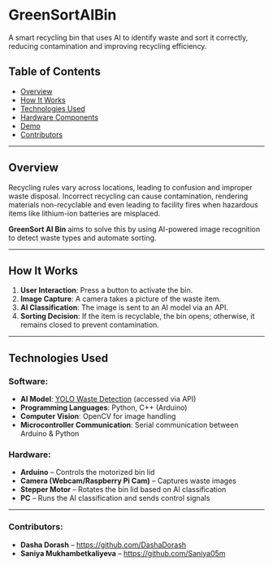 # GreenSortAIBin

A smart recycling bin that uses AI to identify waste and sort it correctly, reducing contamination and improving recycling efficiency.

## Table of Contents

- [Overview](#overview)
- [How It Works](#how-it-works)
- [Technologies Used](#technologies-used)
- [Hardware Components](#hardware-components)
- [Demo](#demo)
- [Contributors](#contributors)

---

## Overview

Recycling rules vary across locations, leading to confusion and improper waste disposal. Incorrect recycling can cause contamination, rendering materials non-recyclable and even leading to facility fires when hazardous items like lithium-ion batteries are misplaced.

**GreenSort AI Bin** aims to solve this by using AI-powered image recognition to detect waste types and automate sorting.

---

## How It Works

1. **User Interaction**: Press a button to activate the bin.
2. **Image Capture**: A camera takes a picture of the waste item.
3. **AI Classification**: The image is sent to an AI model via an API.
4. **Sorting Decision**: If the item is recyclable, the bin opens; otherwise, it remains closed to prevent contamination. 

---

## Technologies Used

### Software:
- **AI Model**: [YOLO Waste Detection](https://universe.roboflow.com/projectverba/yolo-waste-detection) (accessed via API)
- **Programming Languages**: Python, C++ (Arduino)
- **Computer Vision**: OpenCV for image handling
- **Microcontroller Communication**: Serial communication between Arduino & Python

### Hardware:
- **Arduino** – Controls the motorized bin lid
- **Camera (Webcam/Raspberry Pi Cam)** – Captures waste images
- **Stepper Motor** – Rotates the bin lid based on AI classification
- **PC** – Runs the AI classification and sends control signals

---
### Contributors:
- **Dasha Dorash** – https://github.com/DashaDorash
- **Saniya Mukhambetkaliyeva** – https://github.com/Saniya05m
